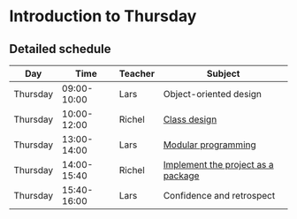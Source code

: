 # Introduction to Thursday

## Detailed schedule

Day      |Time       |Teacher|Subject
---------|-----------|-------|-------------------------------------------------
Thursday |09:00-10:00|Lars   |Object-oriented design
Thursday |10:00-12:00|Richel |[Class design](data_structures/class_design.md)
Thursday |13:00-14:00|Lars   |[Modular programming](./modularity/modular.md)
Thursday |14:00-15:40|Richel |[Implement the project as a package](package/README.md)
Thursday |15:40-16:00|Lars   |Confidence and retrospect
